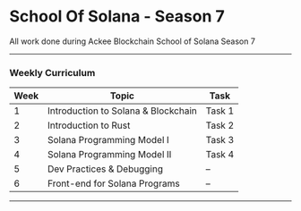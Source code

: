 # School Of Solana - Season 7
All work done during Ackee Blockchain School of Solana Season 7

---

### Weekly Curriculum

| Week | Topic | Task |
|------|-------|------|
| 1 | Introduction to Solana & Blockchain | Task 1 |
| 2 | Introduction to Rust | Task 2 |
| 3 | Solana Programming Model I | Task 3 |
| 4 | Solana Programming Model II | Task 4 |
| 5 | Dev Practices & Debugging | – |
| 6 | Front-end for Solana Programs | – |

---
